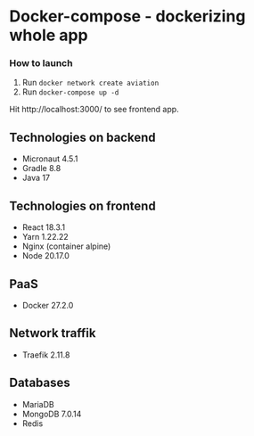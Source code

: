 # Docker-compose - dockerizing whole app

### How to launch
1. Run `docker network create aviation`
2. Run `docker-compose up -d`

Hit http://localhost:3000/ to see frontend app.

## Technologies on backend
- Micronaut 4.5.1
- Gradle 8.8
- Java 17

## Technologies on frontend
- React 18.3.1
- Yarn 1.22.22
- Nginx (container alpine)
- Node 20.17.0

## PaaS
- Docker 27.2.0

## Network traffik
- Traefik 2.11.8

## Databases
- MariaDB
- MongoDB 7.0.14
- Redis


